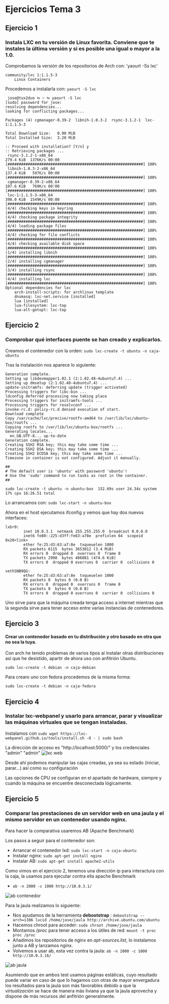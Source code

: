 # Ejercicios Tema 3

## Ejercicio 1
### Instala LXC en tu versión de Linux favorita. Conviene que te instales la última versión y si es posible una igual o mayor a la 1.0.


Comprobamos la versión de los repositorios de Arch con: 'yaourt -Ss lxc'

```
community/lxc 1:1.1.5-3
    Linux Containers
```

Procedemos a instalarla con: `yaourt -S lxc`

```
 jose@tux2duo ⮀ ~ ⮀ yaourt -S lxc
[sudo] password for jose:
resolving dependencies...
looking for conflicting packages...

Packages (4) cgmanager-0.39-2  libnih-1.0.3-2  rsync-3.1.2-1  lxc-1:1.1.5-3

Total Download Size:   0.90 MiB
Total Installed Size:  3.20 MiB

:: Proceed with installation? [Y/n] y
:: Retrieving packages ...
 rsync-3.1.2-1-x86_64                                                         279.4 KiB  1376K/s 00:00 [############################################################] 100%
 libnih-1.0.3-2-x86_64                                                        137.4 KiB   597K/s 00:00 [############################################################] 100%
 cgmanager-0.39-2-x86_64                                                      107.6 KiB   769K/s 00:00 [############################################################] 100%
 lxc-1:1.1.5-3-x86_64                                                         398.0 KiB  1549K/s 00:00 [############################################################] 100%
(4/4) checking keys in keyring                                                                         [############################################################] 100%
(4/4) checking package integrity                                                                       [############################################################] 100%
(4/4) loading package files                                                                            [############################################################] 100%
(4/4) checking for file conflicts                                                                      [############################################################] 100%
(4/4) checking available disk space                                                                    [############################################################] 100%
(1/4) installing libnih                                                                                [############################################################] 100%
(2/4) installing cgmanager                                                                             [############################################################] 100%
(3/4) installing rsync                                                                                 [############################################################] 100%
(4/4) installing lxc                                                                                   [############################################################] 100%
Optional dependencies for lxc
    arch-install-scripts: for archlinux template
    dnsmasq: lxc-net.service [installed]
    lua [installed]
    lua-filesystem: lxc-top
    lua-alt-getopt: lxc-top
```

## Ejercicio 2
### Comprobar qué interfaces puente se han creado y explicarlos.

Creamos el contenedor con la orden: `sudo lxc-create -t ubuntu -n caja-ubuntu`

Tras la instalación nos aparece lo siguiente:

```
Generation complete.
Setting up libdevmapper1.02.1 (2:1.02.48-4ubuntu7.4) ...
Setting up dmsetup (2:1.02.48-4ubuntu7.4) ...
update-initramfs: deferring update (trigger activated)
Processing triggers for libc-bin ...
ldconfig deferred processing now taking place
Processing triggers for initramfs-tools ...
Processing triggers for resolvconf ...
invoke-rc.d: policy-rc.d denied execution of start.
Download complete
Copy /var/cache/lxc/precise/rootfs-amd64 to /var/lib/lxc/ubuntu-box/rootfs ...
Copying rootfs to /var/lib/lxc/ubuntu-box/rootfs ...
Generating locales...
  en_GB.UTF-8... up-to-date
Generation complete.
Creating SSH2 RSA key; this may take some time ...
Creating SSH2 DSA key; this may take some time ...
Creating SSH2 ECDSA key; this may take some time ...
Timezone in container is not configured. Adjust it manually.

##
# The default user is 'ubuntu' with password 'ubuntu'!
# Use the 'sudo' command to run tasks as root in the container.
##

sudo lxc-create -t ubuntu -n ubuntu-box  152.69s user 24.34s system 17% cpu 16:26.51 total

```

Lo arrancamos con: `sudo lxc-start -n ubuntu-box`

Ahora en el host ejecutamos ifconfig y vemos que hay dos nuevos interfaces:

```
lxbr0:
        inet 10.0.3.1  netmask 255.255.255.0  broadcast 0.0.0.0
        inet6 fe80::225:d3ff:fe63:a78e  prefixlen 64  scopeid 0x20<link>
        ether fe:25:d3:63:a7:8e  txqueuelen 1000
        RX packets 6115  bytes 3653012 (3.4 MiB)
        RX errors 0  dropped 0  overruns 0  frame 0
        TX packets 2998  bytes 486081 (474.6 KiB)
        TX errors 0  dropped 0 overruns 0  carrier 0  collisions 0

vethSNB9QG:
        ether fe:25:d3:63:a7:8e  txqueuelen 1000
        RX packets 0  bytes 0 (0.0 B)
        RX errors 0  dropped 0  overruns 0  frame 0
        TX packets 0  bytes 0 (0.0 B)
        TX errors 0  dropped 0 overruns 0  carrier 0  collisions 0

```

Uno sirve para que la máquina creada tenga acceso a internet mientras que la segunda sirve para tener acceso entre varias instancias de contenedores.


## Ejercicio 3
#### Crear un contenedor basado en tu distribución y otro basado en otra que no sea la tuya.

Con arch he tenido problemas de varios tipos al instalar otras distribuciones así que he desistido, apartir de ahora uso con anfitrión Ubuntu.

```
sudo lxc-create -t debian -n caja-debian
```

Para crearo uno con fedora procedemos de la misma forma:

```
sudo lxc-create -t debian -n caja-fedora
```

## Ejercicio 4
### Instalar lxc-webpanel y usarlo para arrancar, parar y visualizar las máquinas virtuales que se tengan instaladas.

Instalamos con `sudo wget https://lxc-webpanel.github.io/tools/install.sh -O - | sudo bash`

La dirección de acceso es "http://localhost:5000/" y los credenciales "admin" "admin"
![lxc web](http://i.imgur.com/FJR12Mc.png)

Desde ahí podemos manipular las cajas creadas, ya sea su estado (iniciar, parar...) así como su configuración

Las opciones de CPU se configuran en el apartado de hardware, siempre y cuando la máquina se encuentre desconectada lógicamente.

## Ejercicio 5
### Comparar las prestaciones de un servidor web en una jaula y el mismo servidor en un contenedor usando nginx.

Para hacer la comparativa usaremos AB (Apache Benchmark)

Los pasos a seguir para el contenedor son:
 - Arrancar el contenedor lxd:  ``` sudo lxc-start -n caja-ubuntu ```
 - Instalar nginx: ``` sudo apt-get install nginx ```
 - Instalar AB: ``` sudo apt-get install apache2-utils ```

Como vimos en el ejercicio 2, tenemos una dirección ip para interactura con la caja, la usamos para ejecutar contra ella apache Benchmark
 - ```ab -n 2000 -c 1000 http://10.0.3.1/  ```

 ![ab contenedor](http://i.imgur.com/TCZX5XT.png)

Para la jaula realizamos lo siguiente:
 - Nos ayudamos de la herramienta **debootstrap** : ``` debootstrap --arch=i386 lucid /home/jose/jaula http://archive.ubuntu.com/ubuntu ```
 - Hacemos chroot para acceder: ``` sudo chroot /home/jose/jaula ```
 - Montamos */proc* para tener acceso a los útiles de red: ``` mount -t proc proc /proc ```
 - Añadimos los repositorios de nginx en *apt-sources.list*, lo instalamos junto a AB y lanzamos nginx.
 - Volvemos a usar ab, esta vez contra la jaula: ``` ab -n 2000 -c 1000 http://10.0.3.16/ ```

 ![ab jaula](http://i.imgur.com/wtLLkwy.png)

 Asumiendo que en ambos test usamos páginas estáticas, cuyo resultado puede variar en caso de que lo hagamos con otras de
 mayor envergadura los resultados para la jaula son más favorables debido a que la *virtualización* se hace de manera más liviana ya que la jaula aprovecha y dispone de más recursos del anfitrión generalmente.

 
